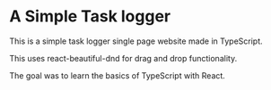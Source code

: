# A Simple Task logger

This is a simple task logger single page website made in TypeScript.

This uses react-beautiful-dnd for drag and drop functionality.

The goal was to learn the basics of TypeScript with React.
